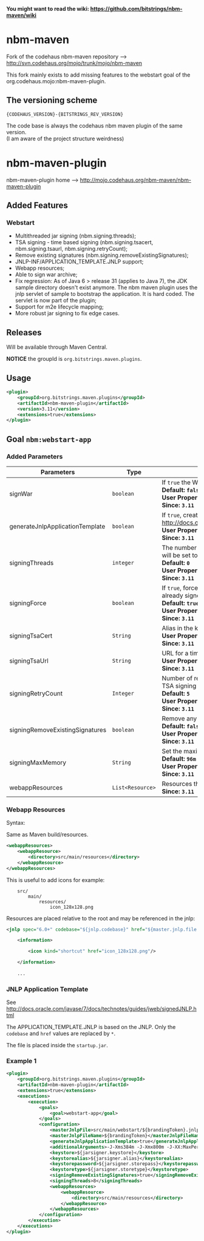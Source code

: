 **You might want to read the wiki: https://github.com/bitstrings/nbm-maven/wiki**

nbm-maven
=========

Fork of the codehaus nbm-maven repository --> http://svn.codehaus.org/mojo/trunk/mojo/nbm-maven

This fork mainly exists to add missing features to the webstart goal of the org.codehaus.mojo:nbm-maven-plugin.

## The versioning scheme

    {CODEHAUS_VERSION}-{BITSTRINGS_REV_VERSION}

The code base is always the codehaus nbm maven plugin of the same version.  
(I am aware of the project structure weirdness)

# nbm-maven-plugin

nbm-maven-plugin home --> http://mojo.codehaus.org/nbm-maven/nbm-maven-plugin

## Added Features

### Webstart

* Multithreaded jar signing (nbm.signing.threads);
* TSA signing - time based signing (nbm.signing.tsacert, nbm.signing.tsaurl, nbm.signing.retryCount);
* Remove existing signatures (nbm.signing.removeExistingSignatures);
* JNLP-INF/APPLICATION_TEMPLATE.JNLP support;
* Webapp resources;
* Able to sign war archive;
* Fix regression: As of Java 6 > release 31 (applies to Java 7), the JDK sample directory doesn't exist anymore. The nbm maven plugin uses the jnlp servlet of sample to bootstrap the application. It is hard coded. The servlet is now part of the plugin;
* Support for m2e lifecycle mapping;
* More robust jar signing to fix edge cases.

## Releases 

Will be available through Maven Central.

**NOTICE** the groupId is `org.bitstrings.maven.plugins`.

## Usage

```xml
<plugin>
    <groupId>org.bitstrings.maven.plugins</groupId>
    <artifactId>nbm-maven-plugin</artifactId>
    <version>3.11</version>
    <extensions>true</extensions>
</plugin>
```

## Goal `nbm:webstart-app`

### Added Parameters

|Parameters|Type|Description|
|----------|----|-----------|
|signWar|`boolean`|If `true` the Web Archive (war) will be signed. <br/>**Default: `false`** <br/>**User Property: `nbm.webstart.signWar`** <br/>**Since: `3.11`**|
|generateJnlpApplicationTemplate|`boolean`|If `true`, create JNLP-INF/APPLICATION_TEMPLATE.JNLP from the jnlp. See http://docs.oracle.com/javase/7/docs/technotes/guides/jweb/signedJNLP.html. <br/>**User Property: `nbm.webstart.generateJnlpApplicationTemplate`** <br/>**Since: `3.11`**|
|signingThreads|`integer`|The number of threads that should be used to sign the jars. If set to zero (0) it will be set to the number of processors. <br/>**Default: `0`** <br/>**User Property: `nbm.signing.threads`** <br/>**Since: `3.11`**|
|signingForce|`boolean`|If `true`, force signing of the jar file even if it doesn't seem to be out of date or already signed. <br/>**Default: `true`** <br/>**User Property: `nbm.signing.force`** <br/>**Since: `3.11`**|
|signingTsaCert|`String`|Alias in the keystore for a timestamp authority for timestamped JAR files. <br/>**User Property: `nbm.signing.tsacert`** <br/>**Since: `3.11`**|
|signingTsaUrl|`String`|URL for a timestamp authority for timestamped JAR files. <br/>**User Property: `nbm.signing.tsaurl`** <br/>**Since: `3.11`**|
|signingRetryCount|`Integer`|Number of retries before giving up if some connection problem occur while TSA signing (TSA URL). <br/>**Default: `5`** <br/>**User Property: `nbm.signing.retryCount`** <br/>**Since: `3.11`**|
|signingRemoveExistingSignatures|`boolean`|Remove any existing signature from the jar before signing. <br/>**Default: `false`** <br/>**User Property: `nbm.signing.removeExistingSignatures`** <br/>**Since: `3.11`**|
|signingMaxMemory|`String`|Set the maximum memory for the jar signer. <br/>**Default: `96m`** <br/>**User Property: `nbm.signing.maxMemory`** <br/>**Since: `3.11`**|
|webappResources|`List<Resource>`|Resources that should be included in the web archive (war). <br/>**Since: `3.11`**|

### Webapp Resources

Syntax:
    
Same as Maven build/resources.

```xml
<webappResources>
    <webappResource>
        <directory>src/main/resources</directory>
    </webappResource>
</webappResources>
```

This is useful to add icons for example:

```
    src/
        main/
            resources/
                icon_128x128.png
```

Resources are placed relative to the root and may be referenced in the jnlp:

```xml
<jnlp spec="6.0+" codebase="${jnlp.codebase}" href="${master.jnlp.file.name}.jnlp">

    <information>

        <icon kind="shortcut" href="icon_128x128.png"/>

    </information>
    
    ...
```

### JNLP Application Template

See http://docs.oracle.com/javase/7/docs/technotes/guides/jweb/signedJNLP.html

The APPLICATION_TEMPLATE.JNLP is based on the JNLP. Only the `codebase` and `href` values are replaced by `*`.

The file is placed inside the `startup.jar`.

### Example 1

```xml
<plugin>
    <groupId>org.bitstrings.maven.plugins</groupId>
    <artifactId>nbm-maven-plugin</artifactId>
    <extensions>true</extensions>
    <executions>
        <execution>
            <goals>
                <goal>webstart-app</goal>
            </goals>
            <configuration>
                <masterJnlpFile>src/main/webstart/${brandingToken}.jnlp</masterJnlpFile>
                <masterJnlpFileName>${brandingToken}</masterJnlpFileName>
                <generateJnlpApplicationTemplate>true</generateJnlpApplicationTemplate>
                <additionalArguments>-J-Xms384m -J-Xmx800m -J-XX:MaxPermSize=256m -J-Djava.util.Arrays.useLegacyMergeSort=true</additionalArguments>
                <keystore>${jarsigner.keystore}</keystore>
                <keystorealias>${jarsigner.alias}</keystorealias>
                <keystorepassword>${jarsigner.storepass}</keystorepassword>
                <keystoretype>${jarsigner.storetype}</keystoretype>
                <signingRemoveExistingSignatures>true</signingRemoveExistingSignatures>
                <signingThreads>8</signingThreads>
                <webappResources>
                    <webappResource>
                        <directory>src/main/resources</directory>
                    </webappResource>
                </webappResources>
            </configuration>
        </execution>
    </executions>
</plugin>
```
